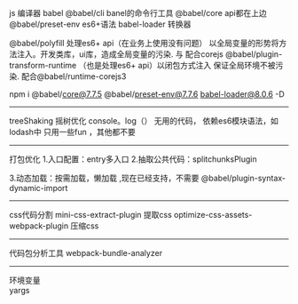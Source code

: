 js 编译器  babel
@babel/cli   banel的命令行工具 
@babel/core  api都在上边
@babel/preset-env   es6+语法
babel-loader  转换器

@babel/polyfill  处理es6+ api（在业务上使用没有问题） 以全局变量的形势将方法注入。开发类库，ui库，造成全局变量的污染. 与 配合corejs
@babel/plugin-transform-runtime  （也是处理es6+ api）以闭包方式注入  保证全局环境不被污染.    配合@babel/runtime-corejs3




npm i @babel/core@7.7.5 @babel/preset-env@7.7.6 babel-loader@8.0.6 -D



----------------------------------------------------------------------------------------------
treeShaking 摇树优化   console。log（）  无用的代码， 依赖es6模块语法，如 lodash中 只用一些fun ，其他都不要


---------------------------------------------------------------
打包优化
1.入口配置：entry多入口
2.抽取公共代码：splitchunksPlugin

3.动态加载：按需加载，懒加载 ,现在已经支持，不需要 @babel/plugin-syntax-dynamic-import

---------------------------------------------------------
css代码分割
mini-css-extract-plugin  提取css
optimize-css-assets-webpack-plugin   压缩css



------------------------------------------------------------------
代码包分析工具
webpack-bundle-analyzer


------------------------------------
环境变量  
yargs
